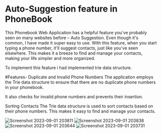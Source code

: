 # Auto-Suggestion feature in PhoneBook
This Phonebook Web Application has a helpful feature you've probably seen on many websites before – Auto Suggestion. 
Even though it's common, I have made it super easy to use.
With this feature, when you start typing a phone number, it'll suggest contacts, just like you've seen elsewhere. 
This makes it a breeze to find and manage your contacts, making your life simpler and more organized.

To implement this feature i had implemented trie data structure.

#Features-
Duplicate and Invalid Phone Numbers
The application employs the Trie data structure to ensure that there are no duplicate phone numbers in your phonebook.

It also checks for invalid phone numbers and prevents their insertion.

Sorting Contacts
The Trie data structure is used to sort contacts based on their phone numbers. This makes it easy to find and manage your contacts.


![Screenshot 2023-09-01 203811](https://github.com/amangour7909/Phonebook/assets/127648041/604a9e89-6ae5-43ff-93ef-20e1362b6835)
![Screenshot 2023-09-01 203838](https://github.com/amangour7909/Phonebook/assets/127648041/1939c306-cf3a-444e-bfce-b00b6122e3b1)
![Screenshot 2023-09-01 203644](https://github.com/amangour7909/Phonebook/assets/127648041/f1dd36d7-4e3a-4eb3-8ed7-59e35e354f99)
![Screenshot 2023-09-01 203731](https://github.com/amangour7909/Phonebook/assets/127648041/15a2102a-7662-4e02-8bba-75322806f118)
